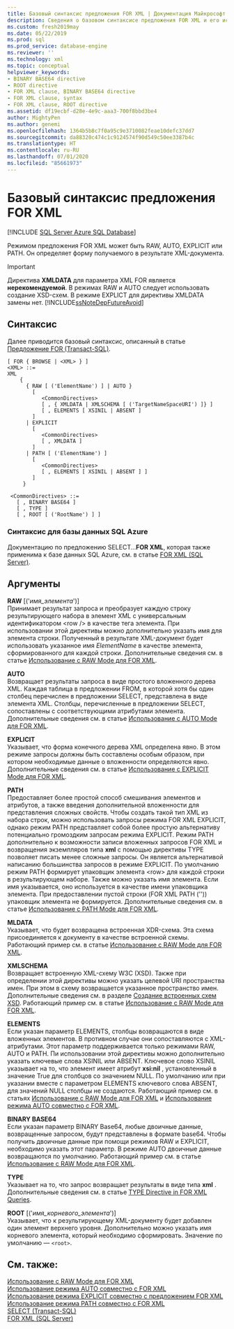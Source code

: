 ```yaml
---
title: Базовый синтаксис предложения FOR XML | Документация Майкрософт
description: Сведения о базовом синтаксисе предложения FOR XML и его использовании для определения формы XML, полученной из SQL-запроса
ms.custom: fresh2019may
ms.date: 05/22/2019
ms.prod: sql
ms.prod_service: database-engine
ms.reviewer: ''
ms.technology: xml
ms.topic: conceptual
helpviewer_keywords:
- BINARY BASE64 directive
- ROOT directive
- FOR XML clause, BINARY BASE64 directive
- FOR XML clause, syntax
- FOR XML clause, ROOT directive
ms.assetid: df19ecbf-d28e-4e9c-aaa3-700f8bbd3be4
author: MightyPen
ms.author: genemi
ms.openlocfilehash: 1364b5b8c7f0a95c9e3710082feae10defc37dd7
ms.sourcegitcommit: da88320c474c1c9124574f90d549c50ee3387b4c
ms.translationtype: HT
ms.contentlocale: ru-RU
ms.lasthandoff: 07/01/2020
ms.locfileid: "85661973"
---
```

# <a name="basic-syntax-of-the-for-xml-clause"></a>Базовый синтаксис предложения FOR XML

[!INCLUDE [SQL Server Azure SQL Database](../../includes/applies-to-version/sql-asdb.md)]

Режимом предложения FOR XML может быть RAW, AUTO, EXPLICIT или PATH. Он определяет форму получаемого в результате XML-документа.  
  
> [!IMPORTANT]  
> Директива **XMLDATA** для параметра XML FOR является **нерекомендуемой**. В режимах RAW и AUTO следует использовать создание XSD-схем. В режиме EXPLICT для директивы XMLDATA замены нет. [!INCLUDE[ssNoteDepFutureAvoid](../../includes/ssnotedepfutureavoid-md.md)]

## <a name="syntax"></a>Синтаксис

Далее приводится базовый синтаксис, описанный в статье [Предложение FOR (Transact-SQL)](../../t-sql/queries/select-for-clause-transact-sql.md).

```  
[ FOR { BROWSE | <XML> } ]  
<XML> ::=  
XML   
    {   
      { RAW [ ('ElementName') ] | AUTO }   
        [   
           <CommonDirectives>   
           [ , { XMLDATA | XMLSCHEMA [ ('TargetNameSpaceURI') ]} ]
           [ , ELEMENTS [ XSINIL | ABSENT ]   
        ]  
      | EXPLICIT   
        [   
           <CommonDirectives>   
           [ , XMLDATA ]   
        ]  
      | PATH [ ('ElementName') ]   
        [   
           <CommonDirectives>   
           [ , ELEMENTS [ XSINIL | ABSENT ] ]  
        ]  
     }   
  
 <CommonDirectives> ::=   
   [ , BINARY BASE64 ]  
   [ , TYPE ]  
   [ , ROOT [ ('RootName') ] ]  
```  

### <a name="syntax-for-azure-sql-database"></a>Синтаксис для базы данных SQL Azure

Документацию по предложению SELECT...**FOR XML**, которая также применима к базе данных SQL Azure, см. в статье [FOR XML (SQL Server)](../../relational-databases/xml/for-xml-sql-server.md).

## <a name="arguments"></a>Аргументы

**RAW** [('_имя_элемента_')]  
 Принимает результат запроса и преобразует каждую строку результирующего набора в элемент XML с универсальным идентификатором \<row /> в качестве тега элемента. При использовании этой директивы можно дополнительно указать имя для элемента строки. Полученный в результате XML-документ будет использовать указанное имя *ElementName* в качестве элемента, сформированного для каждой строки. Дополнительные сведения см. в статье [Использование с RAW Mode для FOR XML](../../relational-databases/xml/use-raw-mode-with-for-xml.md).  
  
**AUTO**  
 Возвращает результаты запроса в виде простого вложенного дерева XML. Каждая таблица в предложении FROM, в которой хотя бы один столбец перечислен в предложении SELECT, представлена в виде элемента XML. Столбцы, перечисленные в предложении SELECT, сопоставлены с соответствующими атрибутами элемента. Дополнительные сведения см. в статье [Использование с AUTO Mode для FOR XML](../../relational-databases/xml/use-auto-mode-with-for-xml.md).  
  
**EXPLICIT**  
 Указывает, что форма конечного дерева XML определена явно. В этом режиме запросы должны быть составлены особым образом, при котором необходимые данные о вложенности определяются явно. Дополнительные сведения см. в статье [Использование с EXPLICIT Mode для FOR XML](../../relational-databases/xml/use-explicit-mode-with-for-xml.md).  
  
**PATH**  
 Предоставляет более простой способ смешивания элементов и атрибутов, а также введения дополнительной вложенности для представления сложных свойств. Чтобы создать такой тип XML из набора строк, можно использовать запросы режима FOR XML EXPLICIT, однако режим PATH представляет собой более простую альтернативу потенциально громоздким запросам режима EXPLICIT. Режим PATH дополнительно к возможности записи вложенных запросов FOR XML и возвращения экземпляров типа **xml** с помощью директивы TYPE позволяет писать менее сложные запросы. Он является альтернативой написанию большинства запросов в режиме EXPLICIT. По умолчанию режим PATH формирует упаковщик элемента \<row> для каждой строки в результирующем наборе. Также можно указать имя элемента. Если имя указывается, оно используется в качестве имени упаковщика элемента. При предоставлении пустой строки (FOR XML PATH ('')) упаковщик элемента не формируется. Дополнительные сведения см. в статье [Использование с PATH Mode для FOR XML](../../relational-databases/xml/use-path-mode-with-for-xml.md).  
  
**MLDATA**  
 Указывает, что будет возвращена встроенная XDR-схема. Эта схема присоединяется к документу в качестве встроенной схемы. Работающий пример см. в статье [Использование с RAW Mode для FOR XML](../../relational-databases/xml/use-raw-mode-with-for-xml.md).  
  
**XMLSCHEMA**  
 Возвращает встроенную XML-схему W3C (XSD). Также при определении этой директивы можно указать целевой URI пространства имен. При этом в схему возвращается указанное пространство имен. Дополнительные сведения см. в разделе [Создание встроенных схем XSD](../../relational-databases/xml/generate-an-inline-xsd-schema.md). Работающий пример см. в статье [Использование с RAW Mode для FOR XML](../../relational-databases/xml/use-raw-mode-with-for-xml.md).  
  
**ELEMENTS**  
 Если указан параметр ELEMENTS, столбцы возвращаются в виде вложенных элементов. В противном случае они сопоставляются с XML-атрибутами. Этот параметр поддерживается только режимами RAW, AUTO и PATH. Пи использовании этой директивы можно дополнительно указать ключевые слова XSINIL или ABSENT. Ключевое слово XSINIL указывает на то, что элемент имеет атрибут **xsi:nil** , установленный в значение True для столбцов со значением NULL. По умолчанию или при указании вместе с параметром ELEMENTS ключевого слова ABSENT, для значений NULL столбцы не создаются. Работающий пример см. в статьях [Использование с RAW Mode для FOR XML](../../relational-databases/xml/use-raw-mode-with-for-xml.md) и [Использование режима AUTO совместно с FOR XML](../../relational-databases/xml/use-auto-mode-with-for-xml.md).  
  
**BINARY BASE64**  
 Если указан параметр BINARY Base64, любые двоичные данные, возвращенные запросом, будут представлены в формате base64. Чтобы получить двоичные данные при помощи режимов RAW и EXPLICIT, необходимо указать этот параметр. В режиме AUTO двоичные данные возвращаются по умолчанию. Работающий пример см. в статье [Использование с RAW Mode для FOR XML](../../relational-databases/xml/use-raw-mode-with-for-xml.md).  
  
**TYPE**  
 Указывает на то, что запрос возвращает результаты в виде типа **xml** . Дополнительные сведения см. в статье [TYPE Directive in FOR XML Queries](../../relational-databases/xml/type-directive-in-for-xml-queries.md).  
  
**ROOT** [('_имя_корневого_элемента_')]  
 Указывает, что к результирующему XML-документу будет добавлен один элемент верхнего уровня. Дополнительно можно указать имя корневого элемента, который необходимо сформировать. Значение по умолчанию — `<root>`.  
  
## <a name="see-also"></a>См. также:  
 [Использование с RAW Mode для FOR XML](../../relational-databases/xml/use-raw-mode-with-for-xml.md)   
 [Использование режима AUTO совместно с FOR XML](../../relational-databases/xml/use-auto-mode-with-for-xml.md)   
 [Использование режима EXPLICIT совместно с предложением FOR XML](../../relational-databases/xml/use-explicit-mode-with-for-xml.md)   
 [Использование режима PATH совместно с FOR XML](../../relational-databases/xml/use-path-mode-with-for-xml.md)   
 [SELECT (Transact-SQL)](../../t-sql/queries/select-transact-sql.md)   
 [FOR XML (SQL Server)](../../relational-databases/xml/for-xml-sql-server.md)  
